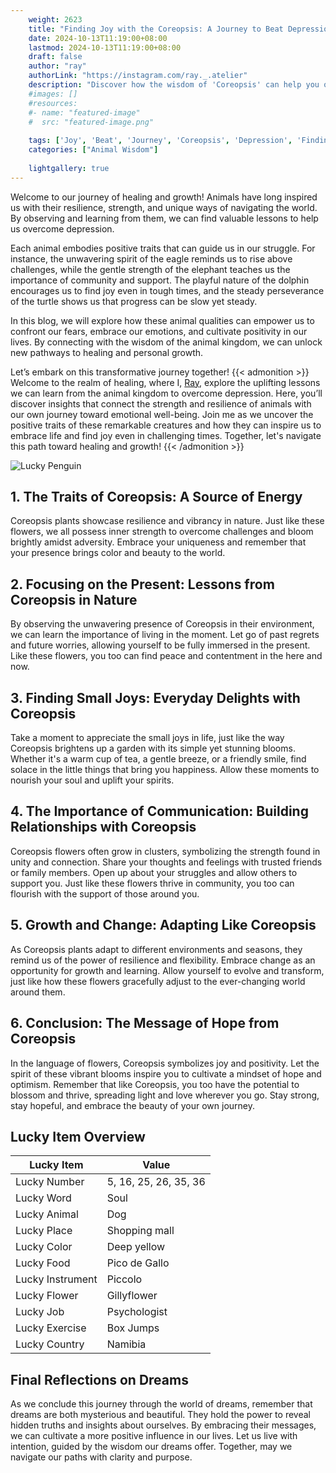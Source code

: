 ```yaml
---
    weight: 2623
    title: "Finding Joy with the Coreopsis: A Journey to Beat Depression"  # Assuming 'title' column exists
    date: 2024-10-13T11:19:00+08:00
    lastmod: 2024-10-13T11:19:00+08:00
    draft: false
    author: "ray"
    authorLink: "https://instagram.com/ray._.atelier"
    description: "Discover how the wisdom of 'Coreopsis' can help you overcome depression and find joy in your life journey."
    #images: []
    #resources:
    #- name: "featured-image"
    #  src: "featured-image.png"
    
    tags: ['Joy', 'Beat', 'Journey', 'Coreopsis', 'Depression', 'Finding']
    categories: ["Animal Wisdom"]
    
    lightgallery: true
---
```

    
Welcome to our journey of healing and growth! Animals have long inspired us with their resilience, strength, and unique ways of navigating the world. By observing and learning from them, we can find valuable lessons to help us overcome depression.

Each animal embodies positive traits that can guide us in our struggle. For instance, the unwavering spirit of the eagle reminds us to rise above challenges, while the gentle strength of the elephant teaches us the importance of community and support. The playful nature of the dolphin encourages us to find joy even in tough times, and the steady perseverance of the turtle shows us that progress can be slow yet steady.

In this blog, we will explore how these animal qualities can empower us to confront our fears, embrace our emotions, and cultivate positivity in our lives. By connecting with the wisdom of the animal kingdom, we can unlock new pathways to healing and personal growth.

Let’s embark on this transformative journey together!
{{< admonition >}}
Welcome to the realm of healing, where I, [Ray](https://instagram.com/ray._.atelier), explore the uplifting lessons we can learn from the animal kingdom to overcome depression. Here, you’ll discover insights that connect the strength and resilience of animals with our own journey toward emotional well-being. Join me as we uncover the positive traits of these remarkable creatures and how they can inspire us to embrace life and find joy even in challenging times. Together, let's navigate this path toward healing and growth!
{{< /admonition >}}

![Lucky Penguin](https://cdn.pixabay.com/photo/2024/09/07/02/34/penguins-9028827_1280.jpg "Lucky Penguin")

## 1. The Traits of Coreopsis: A Source of Energy
Coreopsis plants showcase resilience and vibrancy in nature. Just like these flowers, we all possess inner strength to overcome challenges and bloom brightly amidst adversity. Embrace your uniqueness and remember that your presence brings color and beauty to the world.

## 2. Focusing on the Present: Lessons from Coreopsis in Nature
By observing the unwavering presence of Coreopsis in their environment, we can learn the importance of living in the moment. Let go of past regrets and future worries, allowing yourself to be fully immersed in the present. Like these flowers, you too can find peace and contentment in the here and now.

## 3. Finding Small Joys: Everyday Delights with Coreopsis
Take a moment to appreciate the small joys in life, just like the way Coreopsis brightens up a garden with its simple yet stunning blooms. Whether it's a warm cup of tea, a gentle breeze, or a friendly smile, find solace in the little things that bring you happiness. Allow these moments to nourish your soul and uplift your spirits.

## 4. The Importance of Communication: Building Relationships with Coreopsis
Coreopsis flowers often grow in clusters, symbolizing the strength found in unity and connection. Share your thoughts and feelings with trusted friends or family members. Open up about your struggles and allow others to support you. Just like these flowers thrive in community, you too can flourish with the support of those around you.

## 5. Growth and Change: Adapting Like Coreopsis
As Coreopsis plants adapt to different environments and seasons, they remind us of the power of resilience and flexibility. Embrace change as an opportunity for growth and learning. Allow yourself to evolve and transform, just like how these flowers gracefully adjust to the ever-changing world around them.

## 6. Conclusion: The Message of Hope from Coreopsis
In the language of flowers, Coreopsis symbolizes joy and positivity. Let the spirit of these vibrant blooms inspire you to cultivate a mindset of hope and optimism. Remember that like Coreopsis, you too have the potential to blossom and thrive, spreading light and love wherever you go. Stay strong, stay hopeful, and embrace the beauty of your own journey.


## Lucky Item Overview
| Lucky Item          | Value              |
|---------------|--------------------|
| Lucky Number        | 5, 16, 25, 26, 35, 36  |
| Lucky Word          | Soul |
| Lucky Animal        | Dog |
| Lucky Place         | Shopping mall     |
| Lucky Color         | Deep yellow     |
| Lucky Food          | Pico de Gallo      |
| Lucky Instrument    | Piccolo |
| Lucky Flower        | Gillyflower    |
| Lucky Job           | Psychologist       |
| Lucky Exercise      | Box Jumps  |
| Lucky Country       | Namibia    |


##  Final Reflections on Dreams

As we conclude this journey through the world of dreams, remember that dreams are both mysterious and beautiful. They hold the power to reveal hidden truths and insights about ourselves. By embracing their messages, we can cultivate a more positive influence in our lives. Let us live with intention, guided by the wisdom our dreams offer. Together, may we navigate our paths with clarity and purpose.

